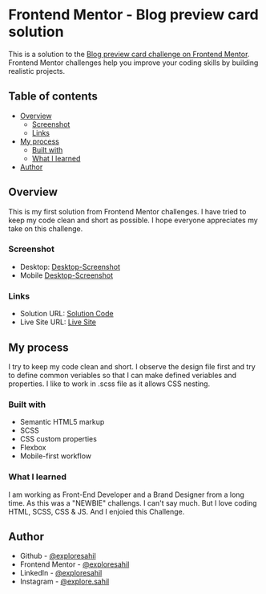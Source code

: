 # Frontend Mentor - Blog preview card solution

This is a solution to the [Blog preview card challenge on Frontend Mentor](https://www.frontendmentor.io/challenges/blog-preview-card-ckPaj01IcS). Frontend Mentor challenges help you improve your coding skills by building realistic projects.

## Table of contents

- [Overview](#overview)
  - [Screenshot](#screenshot)
  - [Links](#links)
- [My process](#my-process)
  - [Built with](#built-with)
  - [What I learned](#what-i-learned)
- [Author](#author)

## Overview

This is my first solution from Frontend Mentor challenges.
I have tried to keep my code clean and short as possible.
I hope everyone appreciates my take on this challenge.

### Screenshot

- Desktop: [Desktop-Screenshot](./screenshot/screenshot.png)
- Mobile [Desktop-Screenshot](./screenshot/screenshot-mobile.png)

### Links

- Solution URL: [Solution Code](https://github.com/exploresahil/Frontend-Mentor-Blog-preview-card-solution.git)
- Live Site URL: [Live Site](https://exploresahil.github.io/Frontend-Mentor-Blog-preview-card-solution/)

## My process

I try to keep my code clean and short.
I observe the design file first and try to define common veriables so that I can make defined veriables and properties.
I like to work in .scss file as it allows CSS nesting.

### Built with

- Semantic HTML5 markup
- SCSS
- CSS custom properties
- Flexbox
- Mobile-first workflow

### What I learned

I am working as Front-End Developer and a Brand Designer from a long time. As this was a "NEWBIE" challengs. I can't say much. But I love coding HTML, SCSS, CSS & JS. And I enjoied this Challenge.

## Author

- Github - [@exploresahil](https://github.com/exploresahil)
- Frontend Mentor - [@exploresahil](https://www.frontendmentor.io/profile/exploresahil)
- LinkedIn - [@exploresahil](https://www.linkedin.com/in/exploresahil/)
- Instagram - [@explore.sahil](https://www.instagram.com/explore.sahil/)
